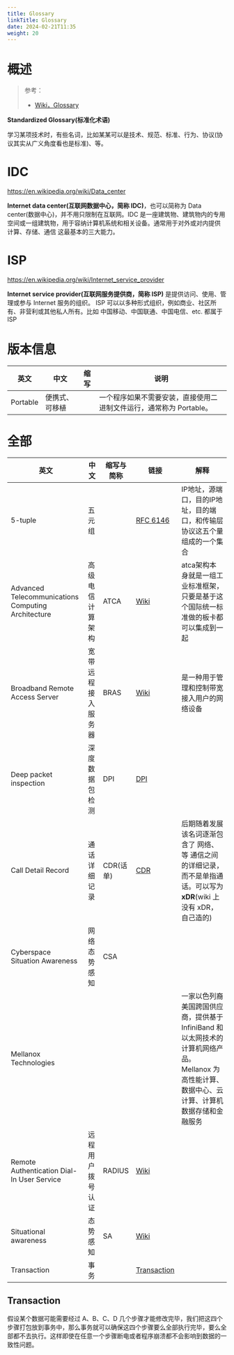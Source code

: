 ```yaml
---
title: Glossary
linkTitle: Glossary
date: 2024-02-21T11:35
weight: 20
---
```


# 概述

> 参考：
>
> - [Wiki，Glossary](https://en.wikipedia.org/wiki/Glossary)

**Standardized Glossary(标准化术语)**

学习某项技术时，有些名词，比如某某可以是技术、规范、标准、行为、协议(协议其实从广义角度看也是标准)、等。

# IDC

https://en.wikipedia.org/wiki/Data_center

**Internet data center(互联网数据中心，简称 IDC)**，也可以简称为 Data center(数据中心)，并不用只限制在互联网。IDC 是一座建筑物、建筑物内的专用空间或一组建筑物，用于容纳计算机系统和相关设备。通常用于对外或对内提供 计算、存储、通信 这最基本的三大能力。

# ISP

https://en.wikipedia.org/wiki/Internet_service_provider

**Internet service provider(互联网服务提供商，简称 ISP)** 是提供访问、使用、管理或参与 Internet 服务的组织。 ISP 可以以多种形式组织，例如商业、社区所有、非营利或其他私人所有。比如 中国移动、中国联通、中国电信、etc. 都属于 ISP

# 版本信息

| 英文     | 中文           | 缩写 | 说明                                                                |
| -------- | -------------- | ---- | ------------------------------------------------------------------- |
| Portable | 便携式、可移植 |      | 一个程序如果不需要安装，直接使用二进制文件运行，通常称为 Portable。 |

# 全部

| 英文                                                 | 中文        | 缩写与简称   | 链接                                                                                       | 解释                                                                                 |
| -------------------------------------------------- | --------- | ------- | ---------------------------------------------------------------------------------------- | ---------------------------------------------------------------------------------- |
| 5-tuple                                            | 五元组       |         | [RFC 6146](https://datatracker.ietf.org/doc/html/rfc6146#section-2)                      | IP地址，源端口，目的IP地址，目的端口，和传输层协议这五个量组成的一个集合                                             |
| Advanced Telecommunications Computing Architecture | 高级电信计算架构  | ATCA    | [Wiki](https://en.wikipedia.org/wiki/Advanced_Telecommunications_Computing_Architecture) | atca架构本身就是一组工业标准框架，只要是基于这个国际统一标准做的板卡都可以集成到一起                                       |
| Broadband Remote Access Server                     | 宽带远程接入服务器 | BRAS    | [Wiki](https://en.wikipedia.org/wiki/Broadband_remote_access_server)                     | 是一种用于管理和控制带宽接入用户的网络设备                                                              |
| Deep packet inspection                             | 深度数据包检测   | DPI     | [DPI](/docs/7.信息安全/Network%20analysis/DPI.md)                                            |                                                                                    |
| Call Detail Record                                 | 通话详细记录    | CDR(话单) | [CDR](https://en.wikipedia.org/wiki/Call_detail_record)                                  | 后期随着发展该名词逐渐包含了 网络、等 通信之间的详细记录，而不是单指通话。可以写为 **xDR**(wiki 上没有 xDR，自己造的)              |
| Cyberspace Situation Awareness                     | 网络态势感知    | CSA     |                                                                                          |                                                                                    |
| Mellanox Technologies                              |           |         |                                                                                          | 一家以色列裔美国跨国供应商，提供基于 InfiniBand 和以太网技术的计算机网络产品。Mellanox 为高性能计算、数据中心、云计算、计算机数据存储和金融服务 |
| Remote Authentication Dial-In User Service         | 远程用户拨号认证  | RADIUS  | [Wiki](https://en.wikipedia.org/wiki/RADIUS)                                             |                                                                                    |
| Situational awareness                              | 态势感知      | SA      | [Wiki](https://en.wikipedia.org/wiki/Situation_awareness)                                |                                                                                    |
| Transaction<br>                                    | 事务        |         | [Transaction](#transaction)                                                              |                                                                                    |

## Transaction

假设某个数据可能需要经过 A、B、C、D 几个步骤才能修改完毕，我们把这四个步骤打包放到事务中，那么事务就可以确保这四个步骤要么全部执行完毕，要么全部都不去执行。这样即使在任意一个步骤断电或者程序崩溃都不会影响到数据的一致性问题。
